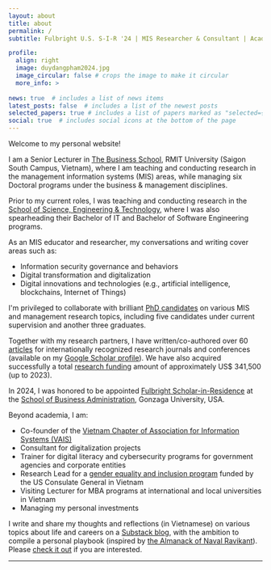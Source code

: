```yaml
---
layout: about
title: about
permalink: /
subtitle: Fulbright U.S. S-I-R '24 | MIS Researcher & Consultant | Academic Manager

profile:
  align: right
  image: duydangpham2024.jpg
  image_circular: false # crops the image to make it circular
  more_info: >
    
news: true  # includes a list of news items
latest_posts: false  # includes a list of the newest posts
selected_papers: true # includes a list of papers marked as "selected={true}"
social: true  # includes social icons at the bottom of the page
---
```


Welcome to my personal website!

I am a Senior Lecturer in <a href="https://www.rmit.edu.vn/about-us/schools-and-centres/the-business-school" target="\_blank">The Business School</a>, RMIT University (Saigon South Campus, Vietnam), where I am teaching and conducting research in the management information systems (MIS) areas, while managing six Doctoral programs under the business & management disciplines.

Prior to my current roles, I was teaching and conducting research in the <a href="https://www.rmit.edu.vn/our-schools-centres/school-science-technology" target="\_blank">School of Science, Engineering &amp; Technology</a>, where I was also spearheading their Bachelor of IT and Bachelor of Software Engineering programs.

As an MIS educator and researcher, my conversations and writing cover areas such as:
- Information security governance and behaviors
- Digital transformation and digitalization
- Digital innovations and technologies (e.g., artificial intelligence, blockchains, Internet of Things)

I'm privileged to collaborate with brilliant [PhD candidates](/teaching) on various MIS and management research topics, including five candidates under current supervision and another three graduates.

Together with my research partners, I have written/co-authored over 60 [articles](/publications) for internationally recognized research journals and conferences (available on my <a href="https://scholar.google.com.vn/citations?hl=en&user=lkYFFvAAAAAJ" target="\_blank">Google Scholar profile</a>). We have also acquired successfully a total [research funding](/_projects/) amount of approximately US$ 341,500 (up to 2023).

In 2024, I was honored to be appointed <a href="https://fulbrightscholars.org/sir" target="\_blank">Fulbright Scholar-in-Residence</a> at the <a href="https://www.gonzaga.edu/school-of-business-administration/undergraduate/business-administration/management-information-systems" target="\_blank">School of Business Administration</a>, Gonzaga University, USA.

Beyond academia, I am:
- Co-founder of the <a href="https://vn-ais.org/" target="\_blank">Vietnam Chapter of Association for Information Systems (VAIS)</a>
- Consultant for digitalization projects
- Trainer for digital literacy and cybersecurity programs for government agencies and corporate entities
- Research Lead for a <a href="https://genderdiversity.vn/" target="\_blank">gender equality and inclusion program</a> funded by the US Consulate General in Vietnam
- Visiting Lecturer for MBA programs at international and local universities in Vietnam
- Managing my personal investments

I write and share my thoughts and reflections (in Vietnamese) on various topics about life and careers on a <a href="https://duydangpham.substack.com/" target="\_blank">Substack blog</a>, with the ambition to compile a personal playbook (inspired by <a href="https://www.amazon.com/Almanack-Naval-Ravikant-Wealth-Happiness/dp/1544514212" target="\_blank">the Almanack of Naval Ravikant</a>). Please <a href="https://duydangpham.substack.com/" target="\_blank">check it out</a> if you are interested.

<hr>